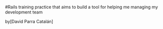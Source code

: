 #Rails training practice that aims to build a tool for helping me managing my development team

by[David Parra Catalán]